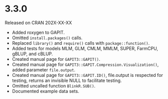 
#  3.3.0
Released on CRAN 202X-XX-XX
* Added roxygen to GAPIT.
* Omitted `install.packages()` calls.
* Replaced `library()` and `require()` calls with `package::function()`.
* Added tests for models MLM, GLM, CMLM, MMLM, SUPER, FarmCPU, gBLUP, and cBLUP.
* Created manual page for `GAPIT3::GAPIT()`.
* Created manual page for `GAPIT3::GAPIT.Compression.Visualization()`, added parameter `file.output`.
* Created manual page for `GAPIT3::GAPIT.ID()`, file.output is respected for testing, returns an invisible NULL to facilitate testing.
* Omitted uncalled function `BlinkR.SUB()`.
* Documented example data sets.



